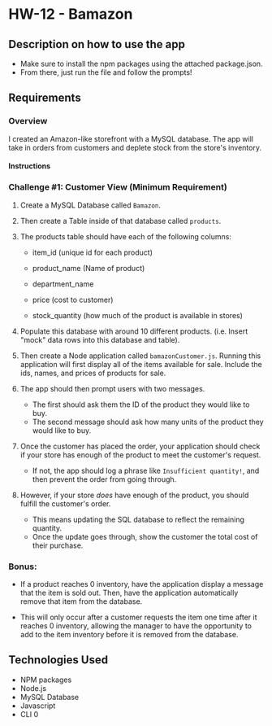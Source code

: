 # HW-12 - Bamazon

## Description on how to use the app

* Make sure to install the npm packages using the attached package.json.
* From there, just run the file and follow the prompts!

## Requirements

### Overview

I created an Amazon-like storefront with a MySQL database. The app will take in orders from customers and deplete stock from the store's inventory.

#### Instructions

### Challenge #1: Customer View (Minimum Requirement)

1. Create a MySQL Database called `Bamazon`.

2. Then create a Table inside of that database called `products`.

3. The products table should have each of the following columns:

   * item_id (unique id for each product)

   * product_name (Name of product)

   * department_name

   * price (cost to customer)

   * stock_quantity (how much of the product is available in stores)

4. Populate this database with around 10 different products. (i.e. Insert "mock" data rows into this database and table).

5. Then create a Node application called `bamazonCustomer.js`. Running this application will first display all of the items available for sale. Include the ids, names, and prices of products for sale.

6. The app should then prompt users with two messages.

   * The first should ask them the ID of the product they would like to buy.
   * The second message should ask how many units of the product they would like to buy.

7. Once the customer has placed the order, your application should check if your store has enough of the product to meet the customer's request.

   * If not, the app should log a phrase like `Insufficient quantity!`, and then prevent the order from going through.

8. However, if your store _does_ have enough of the product, you should fulfill the customer's order.
   * This means updating the SQL database to reflect the remaining quantity.
   * Once the update goes through, show the customer the total cost of their purchase.



### Bonus:

* If a product reaches 0 inventory, have the application display a message that the item is sold out. Then, have the application automatically remove that item from the database.

* This will only occur after a customer requests the item one time after it reaches 0 inventory, allowing the manager to have the opportunity to add to the item inventory before it is removed from the database. 

## Technologies Used

- NPM packages
- Node.js
- MySQL Database
- Javascript
- CLI
0
